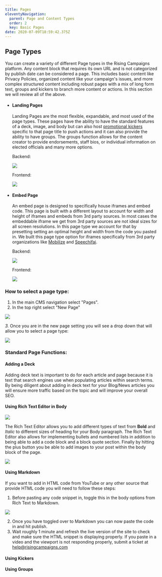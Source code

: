 ```yaml
---
title: Pages
eleventyNavigation:
  parent: Page and Content Types
  order: 2
  key: Basic Pages
date: 2020-07-09T18:59:42.375Z
---
```

## Page Types

You can create a variety of different Page types in the Rising Campaigns platform. Any content block that requires its own URL and is not categorized by publish date can be considered a page. This includes basic content like Privacy Policies, organized content like your campaign's issues, and more complex structured content including robust pages with a mix of long form text, groups and kickers to branch more content or actions. In this section we will review all of the above.

* #### Landing Pages

  Landing Pages are the most flexible, expandable, and most used of the page types. These pages have the ability to have the standard features of a deck, image, and body but can also host [promotional kickers](http://docs.risingcampaigs.com/editing-promotional-kickers) specific to that page title to push actions and it can also provide the ability to have groups. The groups function allows for the content creator to provide endorsements, staff bios, or individual information on elected officials and many more options. 

  Backend:

  ![](/img/uploads/screen-shot-2021-01-22-at-3.18.43-pm.png)

  Frontend:

  ![](/img/uploads/landing-page.png)
* #### Embed Page

  An embed page is designed to specifically house iframes and embed code. This page is built with a different layout to account for width and height of iframes and embeds from 3rd party sources. In most cases the embeddable iframe we get from 3rd party sources are not ideal sizes for all screen resolutions. In this page type we account for that by presetting setting an optimal height and width from the code you pasted in. We built this page type option for iframes specifically from 3rd party organizations like [Mobilize](https://www.mobilize.us/) and [Speechifai](https://www.speechifai.tech/). 

  Backend:

  ![](/img/uploads/screen-shot-2021-01-22-at-3.18.54-pm.png)

  Frontend:

  ![](/img/uploads/mobilize.png)

### How to select a page type:

1. In the main CMS navigation select "Pages".
2. In the top right select "New Page"

![](/img/uploads/screen-shot-2020-11-09-at-8.59.33-am.png)

*3.* Once you are in the new page setting you will see a drop down that will allow you to select a page type:

![](/img/uploads/screen-shot-2021-01-22-at-3.18.43-pm.png)

### **Standard Page Functions:**

#### Adding a Deck

Adding deck text is important to do for each article and page because it is text that search engines use when populating articles within search terms. By being diligent about adding in deck text for your Blog/News articles you will ensure more traffic based on the topic and will improve your overall SEO. 

#### Using Rich Text Editor in Body

![](/img/uploads/screen-shot-2020-11-09-at-8.40.04-am.png)

The Rich Text Editor allows you to add different types of text from **Bold** and *Italic* to different sizes of heading for your Body paragraph. The Rich Text Editor also allows for implementing bullets and numbered lists in addition to being able to add a code block and a block quote section. Finally by hitting the plus button you be able to add images to your post within the body block of the page. 

![](/img/uploads/screen-shot-2020-11-09-at-8.43.58-am.png)

#### Using Markdown

If you want to add in HTML code from YouTube or any other source that provide HTML code you will need to follow these steps:

1. Before pasting any code snippet in, toggle this in the body options from Rich Text to Markdown.

![](/img/uploads/screen-shot-2020-11-09-at-8.46.21-am.png)

2. Once you have toggled over to Markdown you can now paste the code in and hit publish. 
3. Wait roughly 1 minute and refresh the live version of the site to check and make sure the HTML snippet is displaying properly. If you paste in a video and the viewport is not responding properly, submit a ticket at help@risingcampaigns.com

#### Using Kickers



#### Using Groups